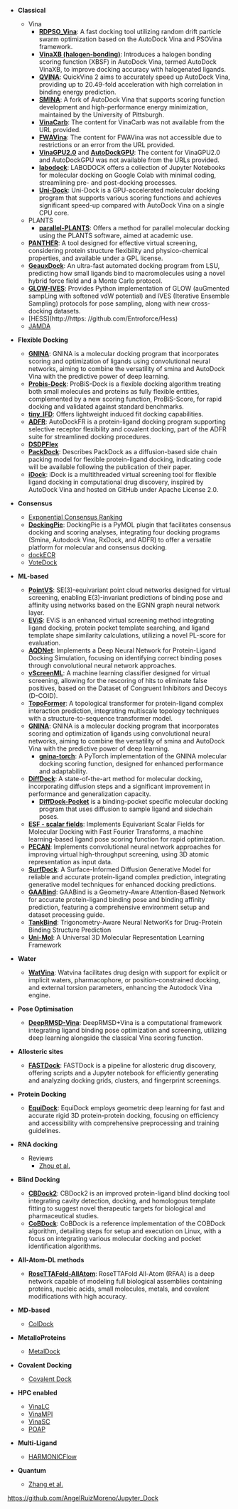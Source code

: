 - **Classical**
	- Vina
		 - **[RDPSO_Vina](https://github.com/li-jin-xing/RDPSOVina)**: A fast docking tool utilizing random drift particle swarm optimization based on the AutoDock Vina and PSOVina framework.
		- **[VinaXB (halogen-bonding)](https://jcheminf.biomedcentral.com/articles/10.1186/s13321-016-0139-1)**: Introduces a halogen bonding scoring function (XBSF) in AutoDock Vina, termed AutoDock VinaXB, to improve docking accuracy with halogenated ligands.
		- **[QVINA](https://github.com/QVina/qvina)**: QuickVina 2 aims to accurately speed up AutoDock Vina, providing up to 20.49-fold acceleration with high correlation in binding energy prediction.
		- **[SMINA](https://sourceforge.net/projects/smina/)**: A fork of AutoDock Vina that supports scoring function development and high-performance energy minimization, maintained by the University of Pittsburgh.
		- **[VinaCarb](https://pubs.acs.org/doi/10.1021/acs.jctc.5b00834)**: The content for VinaCarb was not available from the URL provided.
		- **[FWAVina](https://www.sciencedirect.com/science/article/pii/S1476927120306381)**: The content for FWAVina was not accessible due to restrictions or an error from the URL provided.
		- **[VinaGPU2.0](https://pubs.acs.org/doi/10.1021/acs.jcim.2c01504)** and **[AutoDockGPU](https://pubs.acs.org/doi/10.1021/acs.jctc.0c01006)**: The content for VinaGPU2.0 and AutoDockGPU was not available from the URLs provided.
		- **[labodock](https://github.com/RyanZR/labodock)**: LABODOCK offers a collection of Jupyter Notebooks for molecular docking on Google Colab with minimal coding, streamlining pre- and post-docking processes.
		- **[Uni-Dock](https://github.com/dptech-corp/Uni-Dock)**: Uni-Dock is a GPU-accelerated molecular docking program that supports various scoring functions and achieves significant speed-up compared with AutoDock Vina on a single CPU core.
	- PLANTS
		- **[parallel-PLANTS](https://github.com/discoverdata/parallel-PLANTS)**: Offers a method for parallel molecular docking using the PLANTS software, aimed at academic use.
	- **[PANTHER](https://www.medchem.fi/panther/)**: A tool designed for effective virtual screening, considering protein structure flexibility and physico-chemical properties, and available under a GPL license.
	- **[GeauxDock](https://www.brylinski.org/geauxdock)**: An ultra-fast automated docking program from LSU, predicting how small ligands bind to macromolecules using a novel hybrid force field and a Monte Carlo protocol.
	- **[GLOW-IVES](https://github.com/drorlab/GLOW_IVES)**: Provides Python implementation of GLOW (auGmented sampLing with softened vdW potential) and IVES (Iterative Ensemble Sampling) protocols for pose sampling, along with new cross-docking datasets.
	- [HESS](http://https: //github.com/Entroforce/Hess)
	- [JAMDA](https://doi.org/10.1021/acs.jcim.3c01573)

- **Flexible Docking**
	- **[GNINA](https://github.com/gnina/gnina)**: GNINA is a molecular docking program that incorporates scoring and optimization of ligands using convolutional neural networks, aiming to combine the versatility of smina and AutoDock Vina with the predictive power of deep learning.
	- **[Probis-Dock](http://insilab.org/probisdock/)**: ProBiS-Dock is a flexible docking algorithm treating both small molecules and proteins as fully flexible entities, complemented by a new scoring function, ProBiS-Score, for rapid docking and validated against standard benchmarks.
	- **[tiny_IFD](https://github.com/darrenjhsu/tiny_IFD)**: Offers lightweight induced fit docking capabilities.
	- **[ADFR](https://ccsb.scripps.edu/adfr/)**: AutoDockFR is a protein-ligand docking program supporting selective receptor flexibility and covalent docking, part of the ADFR suite for streamlined docking procedures.
	- **[DSDPFlex](https://chemrxiv.org/engage/chemrxiv/article-details/6572d98429a13c4d47f6b4c6)** 
	- **[PackDock](https://github.com/Zhang-Runze/PackDock)**: Describes PackDock as a diffusion-based side chain packing model for flexible protein-ligand docking, indicating code will be available following the publication of their paper.
	- **[iDock](https://github.com/gloglita/idock)**: iDock is a multithreaded virtual screening tool for flexible ligand docking in computational drug discovery, inspired by AutoDock Vina and hosted on GitHub under Apache License 2.0.

- **Consensus**
	- [Exponential Consensus Ranking](https://www.nature.com/articles/s41598-019-41594-3#Sec8)
	- **[DockingPie](https://github.com/paiardin/DockingPie)**: DockingPie is a PyMOL plugin that facilitates consensus docking and scoring analyses, integrating four docking programs (Smina, Autodock Vina, RxDock, and ADFR) to offer a versatile platform for molecular and consensus docking.
	- [dockECR](https://doi.org/10.1016/j.jmgm.2021.108023)
	- [VoteDock](https://doi.org/10.1002/jcc.21642)

- **ML-based**
	- **[PointVS](https://github.com/jscant/PointVS)**: SE(3)-equivariant point cloud networks designed for virtual screening, enabling E(3)-invariant predictions of binding pose and affinity using networks based on the EGNN graph neural network layer.
	- **[EViS](https://github.com/JingHuangLab/EViS)**: EViS is an enhanced virtual screening method integrating ligand docking, protein pocket template searching, and ligand template shape similarity calculations, utilizing a novel PL-score for evaluation.
	- **[AQDNet](https://github.com/koji11235/AQDnet)**: Implements a Deep Neural Network for Protein-Ligand Docking Simulation, focusing on identifying correct binding poses through convolutional neural network approaches.
	- **[vScreenML](https://github.com/karanicolaslab/vScreenML)**: A machine learning classifier designed for virtual screening, allowing for the rescoring of hits to eliminate false positives, based on the Dataset of Congruent Inhibitors and Decoys (D-COID).
	- **[TopoFormer](https://github.com/WeilabMSU/TopoFormer)**: A topological transformer for protein-ligand complex interaction prediction, integrating multiscale topology techniques with a structure-to-sequence transformer model.
	- **[GNINA](https://github.com/gnina/gnina)**: GNINA is a molecular docking program that incorporates scoring and optimization of ligands using convolutional neural networks, aiming to combine the versatility of smina and AutoDock Vina with the predictive power of deep learning.
		- **[gnina-torch](https://github.com/RMeli/gnina-torch/tree/0.0.2?tab=readme-ov-file)**: A PyTorch implementation of the GNINA molecular docking scoring function, designed for enhanced performance and adaptability.
	- **[DiffDock](https://github.com/gcorso/DiffDock)**: A state-of-the-art method for molecular docking, incorporating diffusion steps and a significant improvement in performance and generalization capacity.
		- [**DiffDock-Pocket**](https://anonymous.4open.science/r/DiffDock-Pocket-AQ32/README.md) is a binding-pocket specific molecular docking program that uses diffusion to sample ligand and sidechain poses.
	- **[ESF - scalar fields](https://github.com/bjing2016/scalar-fields)**: Implements Equivariant Scalar Fields for Molecular Docking with Fast Fourier Transforms, a machine learning-based ligand pose scoring function for rapid optimization.
	- **[PECAN](https://github.com/LLNL/PECAN2)**: Implements convolutional neural network approaches for improving virtual high-throughput screening, using 3D atomic representation as input data.
	- **[SurfDock](https://github.com/CAODH/SurfDock)**: A Surface-Informed Diffusion Generative Model for reliable and accurate protein-ligand complex prediction, integrating generative model techniques for enhanced docking predictions.
	- **[GAABind](https://github.com/Mercuryhs/GAABind/blob/main/README.MD)**: GAABind is a Geometry-Aware Attention-Based Network for accurate protein-ligand binding pose and binding affinity prediction, featuring a comprehensive environment setup and dataset processing guide.
	- [**TankBind**](https://github.com/luwei0917/TankBind): Trigonometry-Aware Neural NetworKs for Drug-Protein Binding Structure Prediction
	- [**Uni-Mol**](https://github.com/dptech-corp/Uni-Mol): A Universal 3D Molecular Representation Learning Framework
- **Water**
	- **[WatVina](https://github.com/biocheming/watvina)**: Watvina facilitates drug design with support for explicit or implicit waters, pharmacophore, or position-constrained docking, and external torsion parameters, enhancing the Autodock Vina engine.
- **Pose Optimisation**
	- **[DeepRMSD-Vina](https://github.com/zchwang/DeepRMSD-Vina_Optimization)**: DeepRMSD+Vina is a computational framework integrating ligand binding pose optimization and screening, utilizing deep learning alongside the classical Vina scoring function.

- **Allosteric sites**
	- **[FASTDock](https://github.com/BrooksResearchGroup-UM/FASTDock)**: FASTDock is a pipeline for allosteric drug discovery, offering scripts and a Jupyter notebook for efficiently generating and analyzing docking grids, clusters, and fingerprint screenings.

- **Protein Docking**
	- **[EquiDock](https://github.com/octavian-ganea/equidock_public)**: EquiDock employs geometric deep learning for fast and accurate rigid 3D protein-protein docking, focusing on efficiency and accessibility with comprehensive preprocessing and training guidelines.

- **RNA docking**
	- Reviews
		- [Zhou et al.](https://wires.onlinelibrary.wiley.com/doi/pdf/10.1002/wcms.1571)

- **Blind Docking**
	- **[CBDock2](https://cadd.labshare.cn/cb-dock2/php/index.php)**: CBDock2 is an improved protein-ligand blind docking tool integrating cavity detection, docking, and homologous template fitting to suggest novel therapeutic targets for biological and pharmaceutical studies.
	- **[CoBDock](https://github.com/DavidMcDonald1993/cobdock)**: CoBDock is a reference implementation of the COBDock algorithm, detailing steps for setup and execution on Linux, with a focus on integrating various molecular docking and pocket identification algorithms.

- **All-Atom-DL methods**
	- **[RoseTTAFold-AllAtom](https://www.biorxiv.org/content/10.1101/2023.10.09.561603v1)**: RoseTTAFold All-Atom (RFAA) is a deep network capable of modeling full biological assemblies containing proteins, nucleic acids, small molecules, metals, and covalent modifications with high accuracy.

- **MD-based**
	- [ColDock](https://pubs.acs.org/doi/10.1021/acs.jpcb.8b02756)

- **MetalloProteins**
	- [MetalDock](https://pubs.acs.org/doi/10.1021/acs.jcim.3c01582)

- **Covalent Docking**
	- [Covalent Dock](https://onlinelibrary.wiley.com/doi/10.1002/jcc.23136)

- **HPC enabled**
	- [VinaLC](https://onlinelibrary.wiley.com/doi/10.1002/jcc.23214)
	- [VinaMPI](https://onlinelibrary.wiley.com/doi/full/10.1002/jcc.23367)
	- [VinaSC](https://ieeexplore.ieee.org/abstract/document/7822624?casa_token=8WbdFXnx06cAAAAA:K-0Z1J07YAV_XKJU5-Ycj5LVAMoHoqheAiWABCAJ769TQnm22YsBczrFdWmJFNpFlrXPlNPlzfv3GA)
	- [POAP](https://www.sciencedirect.com/science/article/pii/S1476927117305753)

- **Multi-Ligand**
	- [HARMONICFlow](https://github.com/HannesStark/FlowSite)

- **Quantum**
	- [Zhang et al.](https://doi.org/10.1021/acs.jctc.3c00943)

https://github.com/AngelRuizMoreno/Jupyter_Dock

